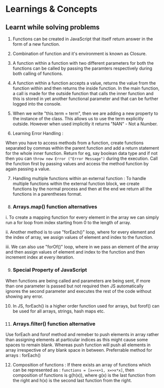 # Learnings & Concepts 
## Learnt while solving problems

1. Functions can be created in JavaScript that itself return answer in the form of a new function. 

2. Combination of function and it's environment is known as Closure.

3. A function within a function with two different parameters for both the functions can be called by passing the paramters respectively during both calling of functions.

4. A function within a function accepts a value, returns the value from the function within and then returns the inside function. In the main function, a call is made for the outside function that calls the inner function and this is stored in yet another functional parameter and that can be further logged into the console.

5. When we write "this.term = term", then we are adding a new property to the instance of the class. This allows us to use the term explicitly outside. However when used implicitly it returns "NAN" - Not a Number.

6. Learning Error Handling : 

When you have to access methods from a function, create functions separated by commas within the parent function and add a return statement for the whole inner function. Return for eg, say boolean data type and if not then you can `throw new Error ("Error Message")` during the execution. Call the function first by passing values and access the method function by again passing a value.

7. Handling multiple functions within an external function : To handle multiple functions within the external function block, we create functions by the normal process and then at the end we return all the functions in a parentheses format. 

8. ### Arrays.map() function alternatives

i. To create a mapping function for every element in the array we can simply run a for loop from index starting from 0 to the length of array.

ii. Another method is to use "forEach()" loop, where for every element and the index of array, we assign values of element and index to the function. 

iii. We can also use "forOf()" loop, where in we pass an element of the array and then assign values of element and index to the function and then increment index at every iteration. 

9. ### Special Property of JavaScript
When functions are being called and parameters are being sent, if more than one parameter is passed but not required then JS automatically ignores the second parameter and executes the rest of the code without showing any error.

10. In JS, forEach() is a higher order function used for arrays, but forof() can be used for all arrays, strings, hash maps etc. 

11. ### Arrays.filter() function alternative

Use forEach and forof method and remeber to push elements in array rather than assigning elements at particular indices as this might cause some spaces to remain blank. Whereas push function will push all elements in array irrespective of any blank space in between. Preferrable method for arrays : forEach()

12. Composition of functions : If there exists an array of functions which can be represented as : 
`functions = [x=>x+1, x=>x*x]`, then composition of functions is g(h(x)), where g(x) is the last function from the right and h(x) is the second last function from the right.


